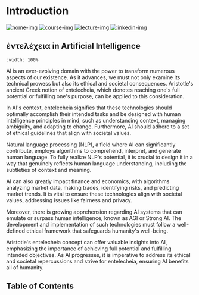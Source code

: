 # Introduction

[![home-img]][home-url]
[![course-img]][course-url]
[![lecture-img]][lecture-url]
[![linkedin-img]][linkedin-url]

[home-img]: https://img.shields.io/badge/www-entelecheia.me-blue
[home-url]: https://entelecheia.me
[course-img]: https://img.shields.io/badge/course-entelecheia.ai-blue
[course-url]: https://course.entelecheia.ai
[lecture-img]: https://img.shields.io/badge/lecture-entelecheia.ai-blue
[lecture-url]: https://lecture.entelecheia.ai
[linkedin-img]: https://img.shields.io/badge/LinkedIn-blue?logo=linkedin
[linkedin-url]: https://www.linkedin.com/in/entelecheia/

## ἐντελέχεια in Artificial Intelligence

```{video} https://assets.entelecheia.cc/video/intro.mp4
:width: 100%
```

AI is an ever-evolving domain with the power to transform numerous aspects of our existence. As it advances, we must not only examine its technical prowess but also its ethical and societal consequences. Aristotle's ancient Greek notion of entelecheia, which denotes reaching one's full potential or fulfilling one's purpose, can be applied to this consideration.

In AI's context, entelecheia signifies that these technologies should optimally accomplish their intended tasks and be designed with human intelligence principles in mind, such as understanding context, managing ambiguity, and adapting to change. Furthermore, AI should adhere to a set of ethical guidelines that align with societal values.

Natural language processing (NLP), a field where AI can significantly contribute, employs algorithms to comprehend, interpret, and generate human language. To fully realize NLP's potential, it is crucial to design it in a way that genuinely reflects human language understanding, including the subtleties of context and meaning.

AI can also greatly impact finance and economics, with algorithms analyzing market data, making trades, identifying risks, and predicting market trends. It is vital to ensure these technologies align with societal values, addressing issues like fairness and privacy.

Moreover, there is growing apprehension regarding AI systems that can emulate or surpass human intelligence, known as AGI or Strong AI. The development and implementation of such technologies must follow a well-defined ethical framework that safeguards humanity's well-being.

Aristotle's entelecheia concept can offer valuable insights into AI, emphasizing the importance of achieving full potential and fulfilling intended objectives. As AI progresses, it is imperative to address its ethical and societal repercussions and strive for entelecheia, ensuring AI benefits all of humanity.

## Table of Contents

```{tableofcontents}

```

<!-- Links: -->

[hyperfast python template]: https://github.com/entelecheia/hyperfast-python-template
[license-image]: https://img.shields.io/github/license/entelecheia/lecture
[license-url]: https://github.com/entelecheia/lecture/blob/main/LICENSE
[version-image]: https://img.shields.io/github/v/release/entelecheia/lecture?sort=semver
[release-date-image]: https://img.shields.io/github/release-date/entelecheia/lecture
[release-url]: https://github.com/entelecheia/lecture/releases
[conventional-commits-image]: https://img.shields.io/badge/Conventional%20Commits-1.0.0-%23FE5196?logo=conventionalcommits&logoColor=white
[jupyter-book-image]: https://jupyterbook.org/en/stable/_images/badge.svg
[repo-url]: https://github.com/entelecheia/lecture
[pypi-url]: https://pypi.org/project/lecture
[docs-url]: https://lecture.entelecheia.ai
[changelog]: https://github.com/entelecheia/lecture/blob/main/CHANGELOG.md
[contributing guidelines]: https://github.com/entelecheia/lecture/blob/main/CONTRIBUTING.md

<!-- Links: -->
